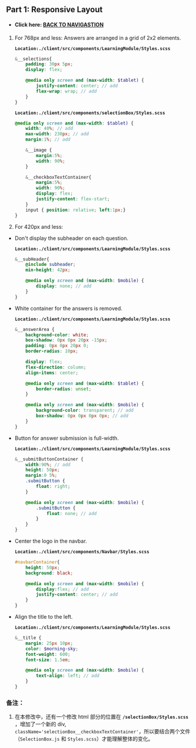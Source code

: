 ## Part 1: Responsive Layout

- #### Click here: [BACK TO NAVIGASTION](https://github.com/DonghaoWu/codeTyke-doc/blob/main/README.md)

1. For 768px and less:
    Answers are arranged in a grid of 2x2 elements.

    __`Location:./client/src/components/LearningModule/Styles.scss`__

    ```scss
    &__selections{ 
        padding: 30px 5px;
        display: flex;

        @media only screen and (max-width: $tablet) {
            justify-content: center; // add
            flex-wrap: wrap; // add
        }
    }
    ```

    __`Location:./client/src/components/selectionBox/Styles.scss`__

    ```scss
    @media only screen and (max-width: $tablet) {
        width: 40%; // add
        max-width: 230px; // add
        margin:1%; // add

        &__image {
            margin:5%;
            width: 90%; 
        }

        &__checkboxTextContainer{
            margin:5%;
            width: 90%; 
            display: flex;
            justify-content: flex-start;
        }
        input { position: relative; left:1px;}
    }
    ```

2. For 420px and less:

- Don't display the subheader on each question. 

    __`Location:./client/src/components/LearningModule/Styles.scss`__

    ```scss
    &__subHeader{
        @include subheader;
        min-height: 42px;

        @media only screen and (max-width: $mobile) {
            display: none; // add
        }
    }
    ```

- White container for the answers is removed.

    __`Location:./client/src/components/LearningModule/Styles.scss`__

    ```scss
    &__answerArea {
        background-color: white;
        box-shadow: 0px 0px 20px -15px;
        padding: 0px 0px 20px 0;
        border-radius: 10px;

        display: flex;
        flex-direction: column;
        align-items: center;

        @media only screen and (max-width: $tablet) {
            border-radius: unset;
        }

        @media only screen and (max-width: $mobile) {
            background-color: transparent; // add
            box-shadow: 0px 0px 0px 0px; // add
        }
    }
    ```

- Button for answer submission is full-width.

    __`Location:./client/src/components/LearningModule/Styles.scss`__

    ```scss
    &__submitButtonContainer {
        width:90%; // add
        height: 50px;
        margin:0 5%;
        .submitButton {
            float: right;
        }

        @media only screen and (max-width: $mobile) {
            .submitButton {
                float: none; // add
            }
        }
    }
    ```

- Center the logo in the navbar.

    __`Location:./client/src/components/Navbar/Styles.scss`__

    ```scss
    #navbarContainer{
        height: 50px;
        background: black;

        @media only screen and (max-width: $mobile) {
            display:flex; // add
            justify-content: center; // add
        }
    }
    ```

- Align the title to the left.

    __`Location:./client/src/components/LearningModule/Styles.scss`__

    ```scss
    &__title {
        margin: 25px 10px;
        color: $morning-sky;
        font-weight: 600;
        font-size: 1.5em;

        @media only screen and (max-width: $mobile) {
            text-align: left; // add
        }
    }
    ```

### 备注：

1. 在本修改中，还有一个修改 html 部分的位置在 __`/selectionBox/Styles.scss`__ ，增加了一个新的 div, `className='selectionBox__checkboxTextContainer'`，所以要结合两个文件（`SelectionBox.js` 和 `Styles.scss`）才能理解整体的变化。